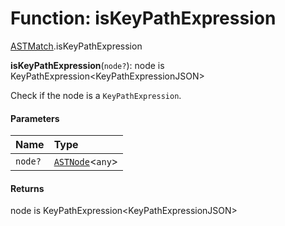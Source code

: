# Function: isKeyPathExpression

[ASTMatch](/auto-docs/editor/modules/ASTMatch.md).isKeyPathExpression

**isKeyPathExpression**(`node?`): node is KeyPathExpression\<KeyPathExpressionJSON>

Check if the node is a `KeyPathExpression`.

#### Parameters

| Name | Type |
| :------ | :------ |
| `node?` | [`ASTNode`](/auto-docs/editor/classes/ASTNode.md)<`any`> |

#### Returns

node is KeyPathExpression\<KeyPathExpressionJSON>
